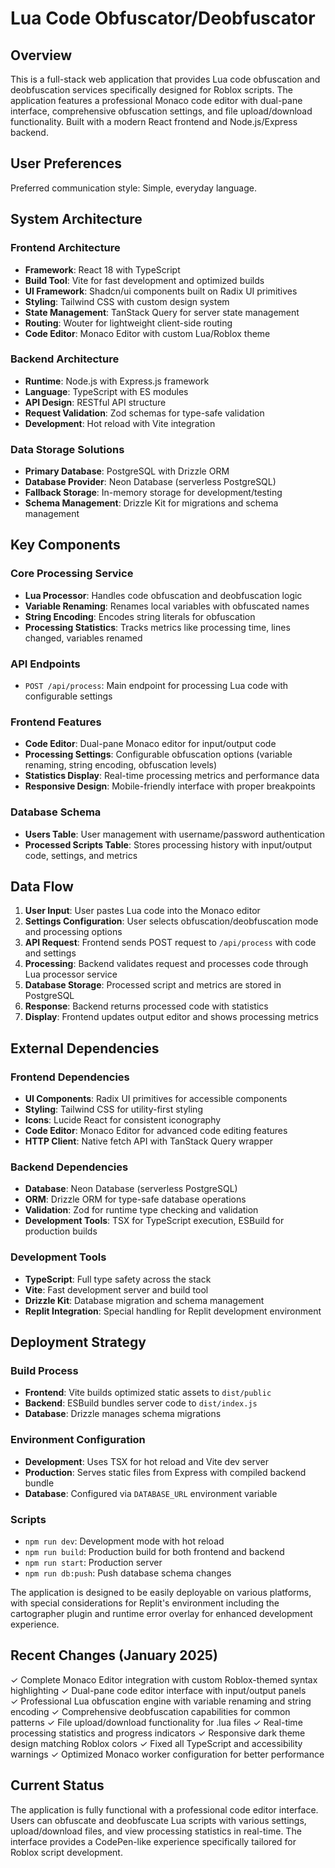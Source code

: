 # Lua Code Obfuscator/Deobfuscator

## Overview

This is a full-stack web application that provides Lua code obfuscation and deobfuscation services specifically designed for Roblox scripts. The application features a professional Monaco code editor with dual-pane interface, comprehensive obfuscation settings, and file upload/download functionality. Built with a modern React frontend and Node.js/Express backend.

## User Preferences

Preferred communication style: Simple, everyday language.

## System Architecture

### Frontend Architecture
- **Framework**: React 18 with TypeScript
- **Build Tool**: Vite for fast development and optimized builds
- **UI Framework**: Shadcn/ui components built on Radix UI primitives
- **Styling**: Tailwind CSS with custom design system
- **State Management**: TanStack Query for server state management
- **Routing**: Wouter for lightweight client-side routing
- **Code Editor**: Monaco Editor with custom Lua/Roblox theme

### Backend Architecture
- **Runtime**: Node.js with Express.js framework
- **Language**: TypeScript with ES modules
- **API Design**: RESTful API structure
- **Request Validation**: Zod schemas for type-safe validation
- **Development**: Hot reload with Vite integration

### Data Storage Solutions
- **Primary Database**: PostgreSQL with Drizzle ORM
- **Database Provider**: Neon Database (serverless PostgreSQL)
- **Fallback Storage**: In-memory storage for development/testing
- **Schema Management**: Drizzle Kit for migrations and schema management

## Key Components

### Core Processing Service
- **Lua Processor**: Handles code obfuscation and deobfuscation logic
- **Variable Renaming**: Renames local variables with obfuscated names
- **String Encoding**: Encodes string literals for obfuscation
- **Processing Statistics**: Tracks metrics like processing time, lines changed, variables renamed

### API Endpoints
- `POST /api/process`: Main endpoint for processing Lua code with configurable settings

### Frontend Features
- **Code Editor**: Dual-pane Monaco editor for input/output code
- **Processing Settings**: Configurable obfuscation options (variable renaming, string encoding, obfuscation levels)
- **Statistics Display**: Real-time processing metrics and performance data
- **Responsive Design**: Mobile-friendly interface with proper breakpoints

### Database Schema
- **Users Table**: User management with username/password authentication
- **Processed Scripts Table**: Stores processing history with input/output code, settings, and metrics

## Data Flow

1. **User Input**: User pastes Lua code into the Monaco editor
2. **Settings Configuration**: User selects obfuscation/deobfuscation mode and processing options
3. **API Request**: Frontend sends POST request to `/api/process` with code and settings
4. **Processing**: Backend validates request and processes code through Lua processor service
5. **Database Storage**: Processed script and metrics are stored in PostgreSQL
6. **Response**: Backend returns processed code with statistics
7. **Display**: Frontend updates output editor and shows processing metrics

## External Dependencies

### Frontend Dependencies
- **UI Components**: Radix UI primitives for accessible components
- **Styling**: Tailwind CSS for utility-first styling
- **Icons**: Lucide React for consistent iconography
- **Code Editor**: Monaco Editor for advanced code editing features
- **HTTP Client**: Native fetch API with TanStack Query wrapper

### Backend Dependencies
- **Database**: Neon Database (serverless PostgreSQL)
- **ORM**: Drizzle ORM for type-safe database operations
- **Validation**: Zod for runtime type checking and validation
- **Development Tools**: TSX for TypeScript execution, ESBuild for production builds

### Development Tools
- **TypeScript**: Full type safety across the stack
- **Vite**: Fast development server and build tool
- **Drizzle Kit**: Database migration and schema management
- **Replit Integration**: Special handling for Replit development environment

## Deployment Strategy

### Build Process
- **Frontend**: Vite builds optimized static assets to `dist/public`
- **Backend**: ESBuild bundles server code to `dist/index.js`
- **Database**: Drizzle manages schema migrations

### Environment Configuration
- **Development**: Uses TSX for hot reload and Vite dev server
- **Production**: Serves static files from Express with compiled backend bundle
- **Database**: Configured via `DATABASE_URL` environment variable

### Scripts
- `npm run dev`: Development mode with hot reload
- `npm run build`: Production build for both frontend and backend  
- `npm run start`: Production server
- `npm run db:push`: Push database schema changes

The application is designed to be easily deployable on various platforms, with special considerations for Replit's environment including the cartographer plugin and runtime error overlay for enhanced development experience.

## Recent Changes (January 2025)

✓ Complete Monaco Editor integration with custom Roblox-themed syntax highlighting
✓ Dual-pane code editor interface with input/output panels  
✓ Professional Lua obfuscation engine with variable renaming and string encoding
✓ Comprehensive deobfuscation capabilities for common patterns
✓ File upload/download functionality for .lua files
✓ Real-time processing statistics and progress indicators
✓ Responsive dark theme design matching Roblox colors
✓ Fixed all TypeScript and accessibility warnings
✓ Optimized Monaco worker configuration for better performance

## Current Status

The application is fully functional with a professional code editor interface. Users can obfuscate and deobfuscate Lua scripts with various settings, upload/download files, and view processing statistics in real-time. The interface provides a CodePen-like experience specifically tailored for Roblox script development.